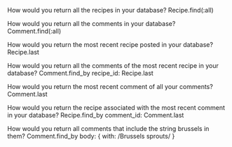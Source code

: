 How would you return all the recipes in your database?
Recipe.find(:all)

How would you return all the comments in your database?
Comment.find(:all)

How would you return the most recent recipe posted in your database?
Recipe.last

How would you return all the comments of the most recent recipe in your database?
Comment.find_by recipe_id: Recipe.last

How would you return the most recent comment of all your comments?
Comment.last

How would you return the recipe associated with the most recent comment in your database?
Recipe.find_by comment_id: Comment.last

How would you return all comments that include the string brussels in them?
Comment.find_by body: { with: /Brussels sprouts/ }
